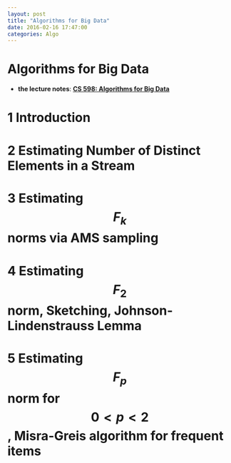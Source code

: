 ```yaml
---
layout: post
title: "Algorithms for Big Data"
date: 2016-02-16 17:47:00
categories: Algo
---
```


# Algorithms for Big Data

  * **the lecture notes**: [**CS 598: Algorithms for Big Data**](https://courses.engr.illinois.edu/cs598csc/fa2014/)

# 1 Introduction

# 2 Estimating Number of Distinct Elements in a Stream

# 3 Estimating $$F_k$$ norms via AMS sampling

# 4 Estimating $$F_2$$ norm, Sketching, Johnson-Lindenstrauss Lemma

# 5 Estimating $$F_p$$ norm for $$0 < p < 2$$, Misra-Greis algorithm for frequent items

